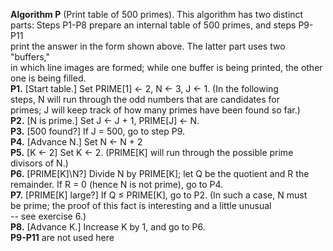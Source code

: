 **Algorithm P** (Print table of 500 primes). This algorithm has two distinct  
parts: Steps P1-P8 prepare an internal table of 500 primes, and steps P9-P11  
print the answer in the form shown above. The latter part uses two "buffers,"  
in which line images are formed; while one buffer is being printed, the other  
one is being filled.  
 **P1.** [Start table.] Set PRIME[1] &larr; 2, N &larr; 3, J &larr; 1. (In the following  
     steps, N will run through the odd numbers that are candidates for  
     primes; J will keep track of how many primes have been found so far.)  
 **P2.** [N is prime.] Set J &larr; J + 1, PRIME[J] &larr; N.  
 **P3.** [500 found?] If J = 500, go to step P9.  
 **P4.** [Advance N.] Set N &larr; N + 2  
 **P5.** [K &larr; 2] Set K &larr; 2. (PRIME[K] will run through the possible prime  
     divisors of N.)  
 **P6.** [PRIME[K]\N?] Divide N by PRIME[K]; let Q be the quotient and R the  
     remainder. If R = 0 (hence N is not prime), go to P4.  
 **P7.** [PRIME[K] large?] If Q &le; PRIME[K], go to P2. (In such a case, N must  
     be prime; the proof of this fact is interesting and a little unusual  
     -- see exercise 6.)  
 **P8.** [Advance K.] Increase K by 1, and go to P6.  
 **P9-P11** are not used here  
